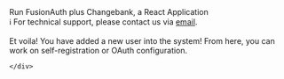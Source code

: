 <!-- TOP -->
<div class="top">
  <div class="scenario-title-section">
    <span class="scenario-title">Run FusionAuth plus Changebank, a React Application<br></span>
    <span class="scenario-subtitle">ℹ️ For technical support, please contact us via <a href="mailto:kirsten.hunter@fusionauth.io">email</a>.</span>
  </div>
</div>

<!-- CONTENT -->
<main>
    <br/>
    <div class="container px-4 py-2">
     <div class="row g-4 py-2 row-cols-1 row-cols-lg-1">
       Et voila!  You have added a new user into the system!  From here, you can work on self-registration or OAuth configuration.

    </div>
</main>
